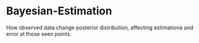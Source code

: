 # Bayesian-Estimation

How observed data change posterior distribution, affecting estimationa and error at those seen points.
